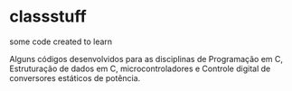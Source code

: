 # classstuff
some code created to learn

Alguns códigos desenvolvidos para as disciplinas de Programação em C,
Estruturação de dados em C,
microcontroladores e
Controle digital de conversores estáticos de potência.
